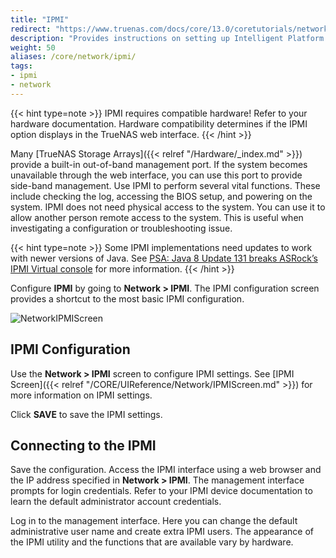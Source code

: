 ```yaml
---
title: "IPMI"
redirect: "https://www.truenas.com/docs/core/13.0/coretutorials/network/ipmi/"
description: "Provides instructions on setting up Intelligent Platform Management Interface (IPMI) on TrueNAS CORE."
weight: 50
aliases: /core/network/ipmi/
tags:
- ipmi
- network
---
```


{{< hint type=note >}}
IPMI requires compatible hardware! Refer to your hardware documentation. Hardware compatibility determines if the IPMI option displays in the TrueNAS web interface.
{{< /hint >}}

Many [TrueNAS Storage Arrays]({{< relref "/Hardware/_index.md" >}}) provide a built-in out-of-band management port. If the system becomes unavailable through the web interface, you can use this port to provide side-band management. Use IPMI to perform several vital functions. These include checking the log, accessing the BIOS setup, and powering on the system. IPMI does not need physical access to the system.  You can use it to allow another person remote access to the system. This is useful when investigating a configuration or troubleshooting issue.

{{< hint type=note >}}
Some IPMI implementations need updates to work with newer versions of Java. 
See [PSA: Java 8 Update 131 breaks ASRock’s IPMI Virtual console](https://forums.freenas.org/index.php?threads/psa-java-8-update-131-breaks-asrocks-ipmi-virtual-console.53911/) for more information.
{{< /hint >}}

Configure **IPMI** by going to **Network > IPMI**. The IPMI configuration screen provides a shortcut to the most basic IPMI configuration.

![NetworkIPMIScreen](/images/CORE/Network/NetworkIPMIScreen.png "Network IPMI Screen")

## IPMI Configuration

Use the **Network > IPMI** screen to configure IPMI settings. See [IPMI Screen]({{< relref "/CORE/UIReference/Network/IPMIScreen.md" >}}) for more information on IPMI settings.

Click **SAVE** to save the IPMI settings.

## Connecting to the IPMI 

Save the configuration. Access the IPMI interface using a web browser and the IP address specified in **Network > IPMI**. The management interface prompts for login credentials. Refer to your IPMI device documentation to learn the default administrator account credentials.

Log in to the management interface. Here you can change the default administrative user name and create extra IPMI users. The appearance of the IPMI utility and the functions that are available vary by hardware.
